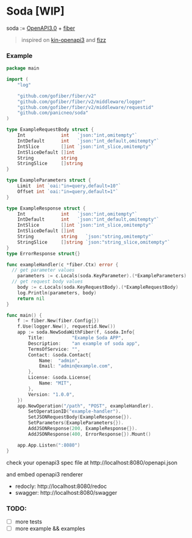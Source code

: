# Soda [WIP]

soda := [OpenAPI3.0](https://swagger.io/specification) + [fiber](https://github.com/gofiber/fiber)

> inspired on [kin-openapi3](https://github.com/getkin/kin-openapi) and [fizz](https://github.com/wI2L/fizz)


### Example
```go
package main

import (
	"log"

	"github.com/gofiber/fiber/v2"
	"github.com/gofiber/fiber/v2/middleware/logger"
	"github.com/gofiber/fiber/v2/middleware/requestid"
	"github.com/panicneo/soda"
)

type ExampleRequestBody struct {
	Int             int   `json:"int,omitempty"`
	IntDefault      int   `json:"int_default,omitempty"`
	IntSlice        []int `json:"int_slice,omitempty"`
	IntSliceDefault []int
	String          string
	StringSlice     []string
}

type ExampleParameters struct {
	Limit  int `oai:"in=query,default=10"`
	Offset int `oai:"in=query,default=1"`
}

type ExampleResponse struct {
	Int             int   `json:"int,omitempty"`
	IntDefault      int   `json:"int_default,omitempty"`
	IntSlice        []int `json:"int_slice,omitempty"`
	IntSliceDefault []int
	String          string   `json:"string,omitempty"`
	StringSlice     []string `json:"string_slice,omitempty"`
}
type ErrorResponse struct{}

func exampleHandler(c *fiber.Ctx) error {
  // get parameter values
	parameters := c.Locals(soda.KeyParameter).(*ExampleParameters)
  // get request body values
	body := c.Locals(soda.KeyRequestBody).(*ExampleRequestBody)
	log.Println(parameters, body)
	return nil
}

func main() {
	f := fiber.New(fiber.Config{})
	f.Use(logger.New(), requestid.New())
	app := soda.NewSodaWithFiber(f, &soda.Info{
		Title:          "Example Soda APP",
		Description:    "an example of soda app",
		TermsOfService: "",
		Contact: &soda.Contact{
			Name:  "admin",
			Email: "admin@example.com",
		},
		License: &soda.License{
			Name: "MIT",
		},
		Version: "1.0.0",
	})
	app.NewOperation("/path", "POST", exampleHandler).
		SetOperationID("example-handler").
		SetJSONRequestBody(ExampleResponse{}).
		SetParameters(ExampleParameters{}).
		AddJSONResponse(200, ExampleResponse{}).
		AddJSONResponse(400, ErrorResponse{}).Mount()

	app.App.Listen(":8080")
}
```

check your openapi3 spec file at http://localhost:8080/openapi.json

and embed openapi3 renderer
- redocly: http://localhost:8080/redoc
- swagger: http://localhost:8080/swagger


### TODO:
 - [ ] more tests
 - [ ] more example && examples